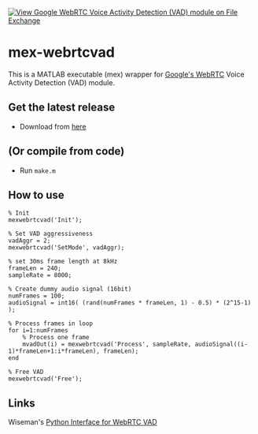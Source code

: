 [![View Google WebRTC Voice Activity Detection (VAD) module on File Exchange](https://www.mathworks.com/matlabcentral/images/matlab-file-exchange.svg)](https://ch.mathworks.com/matlabcentral/fileexchange/78895-google-webrtc-voice-activity-detection-vad-module)

# mex-webrtcvad
This is a MATLAB executable (mex) wrapper for [Google's WebRTC](https://webrtc.org/) Voice Activity Detection (VAD) module.

## Get the latest release
* Download from [here](https://github.com/rafaelkarrer/mex-webrtcvad/releases)

## (Or compile from code) 
* Run `make.m`

## How to use
```
% Init
mexwebrtcvad('Init');

% Set VAD aggressiveness
vadAggr = 2;
mexwebrtcvad('SetMode', vadAggr);

% set 30ms frame length at 8kHz
frameLen = 240;
sampleRate = 8000;

% Create dummy audio signal (16bit)
numFrames = 100;
audioSignal = int16( (rand(numFrames * frameLen, 1) - 0.5) * (2^15-1) );

% Process frames in loop
for i=1:numFrames
    % Process one frame
    mvadOut(i) = mexwebrtcvad('Process', sampleRate, audioSignal((i-1)*frameLen+1:i*frameLen), frameLen);
end

% Free VAD
mexwebrtcvad('Free');
```
## Links
Wiseman's [Python Interface for WebRTC VAD](https://github.com/wiseman/py-webrtcvad)
